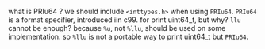 what is PRIu64 ? we should include `<inttypes.h>` when using `PRIu64`.
`PRIu64` is a format specifier, introduced iin c99. for print uint64_t, but why? `llu` cannot be enough?
because `%u`, not `%llu`, should be used on some implementation. so `%llu` is not a portable way to print uint64_t but `PRIu64`.
